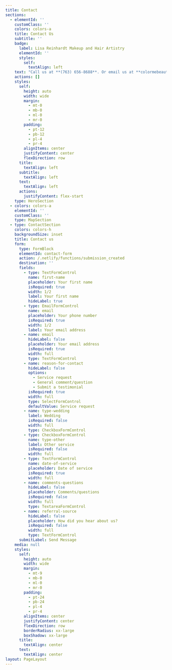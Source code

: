 ```yaml
---
title: Contact
sections:
  - elementId: ''
    customClass: ''
    colors: colors-a
    title: Contact Us
    subtitle: ''
    badge:
      label: Lisa Reinhardt Makeup and Hair Artistry
      elementId: ''
      styles:
        self:
          textAlign: left
    text: "Call us at **(763) 656-8688**. Or email us at **colormebeautiful01@yahoo.com**.\n\nOr visit us at 7860 Vinewood LN N, Suite #20, Maple Grove,\_MN\_55369. We are located inside Salons by JC. In-Studio is by appointment only\n"
    actions: []
    styles:
      self:
        height: auto
        width: wide
        margin:
          - mt-0
          - mb-0
          - ml-0
          - mr-0
        padding:
          - pt-12
          - pb-12
          - pl-4
          - pr-4
        alignItems: center
        justifyContent: center
        flexDirection: row
      title:
        textAlign: left
      subtitle:
        textAlign: left
      text:
        textAlign: left
      actions:
        justifyContent: flex-start
    type: HeroSection
  - colors: colors-a
    elementId: ''
    customClass: ''
    type: MapSection
  - type: ContactSection
    colors: colors-h
    backgroundSize: inset
    title: Contact us
    form:
      type: FormBlock
      elementId: contact-form
      action: /.netlify/functions/submission_created
      destination: ''
      fields:
        - type: TextFormControl
          name: first-name
          placeholder: Your first name
          isRequired: true
          width: 1/2
          label: Your first name
          hideLabel: true
        - type: EmailFormControl
          name: email
          placeholder: Your phone number
          isRequired: true
          width: 1/2
          label: Your email address
        - name: email
          hideLabel: false
          placeholder: Your email address
          isRequired: true
          width: full
          type: TextFormControl
        - name: reason-for-contact
          hideLabel: false
          options:
            - Service request
            - General comment/question
            - Submit a testimonial
          isRequired: true
          width: full
          type: SelectFormControl
          defaultValue: Service request
        - name: type-wedding
          label: Wedding
          isRequired: false
          width: full
          type: CheckboxFormControl
        - type: CheckboxFormControl
          name: type-other
          label: Other service
          isRequired: false
          width: full
        - type: TextFormControl
          name: date-of-service
          placeholder: Date of service
          isRequired: true
          width: full
        - name: comments-questions
          hideLabel: false
          placeholder: Comments/questions
          isRequired: false
          width: full
          type: TextareaFormControl
        - name: referral-source
          hideLabel: false
          placeholder: How did you hear about us?
          isRequired: false
          width: full
          type: TextFormControl
      submitLabel: Send Message
    media: null
    styles:
      self:
        height: auto
        width: wide
        margin:
          - mt-9
          - mb-0
          - ml-0
          - mr-0
        padding:
          - pt-24
          - pb-24
          - pl-4
          - pr-4
        alignItems: center
        justifyContent: center
        flexDirection: row
        borderRadius: xx-large
        boxShadow: xx-large
      title:
        textAlign: center
      text:
        textAlign: center
layout: PageLayout
---
```

